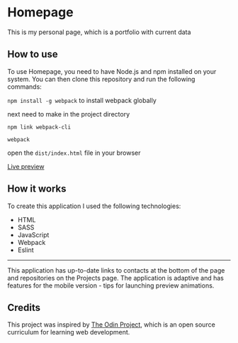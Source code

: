 # Homepage

This is my personal page, which is a portfolio with current data

## How to use

To use Homepage, you need to have Node.js and npm installed on your system. You can then clone this repository and run the following commands:

`npm install -g webpack` to install webpack globally

next need to make in the project directory

`npm link webpack-cli`

`webpack`

open the `dist/index.html` file in your browser

[Live preview](https://kotovar.github.io/simple-todo-list111/)

## How it works

To create this application I used the following technologies:

- HTML
- SASS
- JavaScript
- Webpack
- Eslint

---

This application has up-to-date links to contacts at the bottom of the page and repositories on the Projects page. The application is adaptive and has features for the mobile version - tips for launching preview animations.

## Credits

This project was inspired by [The Odin Project](https://www.theodinproject.com/lessons/node-path-advanced-html-and-css-homepage), which is an open source curriculum for learning web development.
